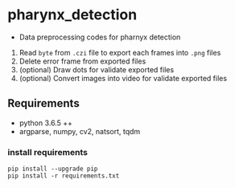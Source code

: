 # pharynx_detection

- Data preprocessing codes for pharnyx detection

1. Read `byte` from `.czi` file to export each frames into `.png` files
2. Delete error frame from exported files
3. (optional) Draw dots for validate exported files
4. (optional) Convert images into video for validate exported files

## Requirements

- python 3.6.5 ++
- argparse, numpy, cv2, natsort, tqdm

### install requirements

```
pip install --upgrade pip
pip install -r requirements.txt
```
